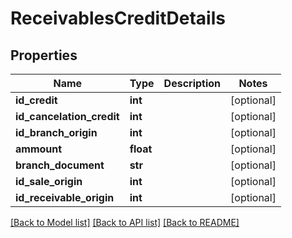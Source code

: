 # ReceivablesCreditDetails

## Properties
Name | Type | Description | Notes
------------ | ------------- | ------------- | -------------
**id_credit** | **int** |  | [optional] 
**id_cancelation_credit** | **int** |  | [optional] 
**id_branch_origin** | **int** |  | [optional] 
**ammount** | **float** |  | [optional] 
**branch_document** | **str** |  | [optional] 
**id_sale_origin** | **int** |  | [optional] 
**id_receivable_origin** | **int** |  | [optional] 

[[Back to Model list]](../README.md#documentation-for-models) [[Back to API list]](../README.md#documentation-for-api-endpoints) [[Back to README]](../README.md)

